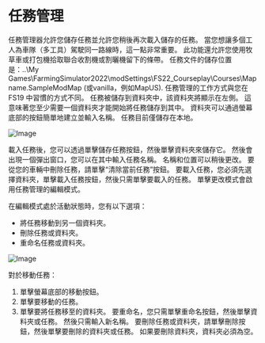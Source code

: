 # 任務管理


任務管理器允許您儲存任務並允許您稍後再次載入儲存的任務。 
當您想讓多個工人為車隊（多工具）駕駛同一路線時，這一點非常重要。 
此功能還允許您使用牧草車或打包機拾取聯合收割機或割曬機留下的條帶。 
任務文件的儲存位置是：..\My Games\FarmingSimulator2022\modSettings\FS22_Courseplay\Courses\Mapname.SampleModMap (或vanilla，例如MapUS).
任務管理的工作方式與您在 FS19 中習慣的方式不同。 
任務被儲存到資料夾中，該資料夾將顯示在左側。 這意味著您至少需要一個資料夾才能開始將任務儲存到其中。
資料夾可以通過螢幕底部的按鈕簡單地建立並輸入名稱。
任務目前僅儲存在本地。


![Image](assets/managerbasehelp_0_0_765_430.png)


載入任務後，您可以透過單擊儲存任務按鈕，然後單擊資料夾來儲存它。  然後會出現一個彈出窗口，您可以在其中輸入任務名稱。 
名稱和位置可以稍後更改。 
要從您的車輛中刪除任務，請單擊“清除當前任務”按鈕。
要載入任務，您必須先選擇資料夾，單擊載入任務按鈕，然後只需單擊要載入的任務。 
單擊更改模式會啟用任務管理的編輯模式。 



在編輯模式處於活動狀態時，您有以下選項：
- 將任務移動到另一個資料夾。
- 刪除任務或資料夾。 
- 重命名任務或資料夾。 


![Image](assets/manageredithelp_0_0_765_430.png)


對於移動任務： 
  1) 單擊螢幕底部的移動按鈕。 
  2) 單擊要移動的任務。 
  3) 單擊要將任務移至的資料夾。 
要重命名，您只需單擊重命名按鈕，然後單擊資料夾或任務。 然後只需輸入新名稱。 
要刪除任務或資料夾，請單擊刪除按鈕，然後單擊要刪除的資料夾或任務。 
如果要刪除資料夾，資料夾必須為空。 


